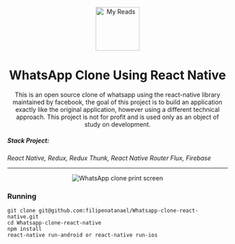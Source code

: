 <p align="center"><a href="https://vuejs.org" target="_blank" rel="noopener noreferrer"><img width="100" src="https://i.ibb.co/DKKn11n/clone-copy-document.png" alt="My Reads"></a></p>

<h1 align="center">WhatsApp Clone Using React Native</h1>

<p align="center">
This is an open source clone of whatsapp using the react-native library maintained by facebook, the goal of this project is to build an application exactly like the original application, however using a different technical approach. This project is not for profit and is used only as an object of study on development.

<h5>Stack Project:</h5>
<i>React Native, Redux, Redux Thunk, React Native Router Flux, Firebase</i>
</p>

<hr />

<p align="center">
  <img src="https://i.ibb.co/263MT5s/whatsapp-Print-Screen.jpg" alt="WhatsApp clone print screen" border="0">
</p>

### Running
```
git clone git@github.com:filipenatanael/Whatsapp-clone-react-native.git
cd Whatsapp-clone-react-native
npm install
react-native run-android or react-native run-ios
```

